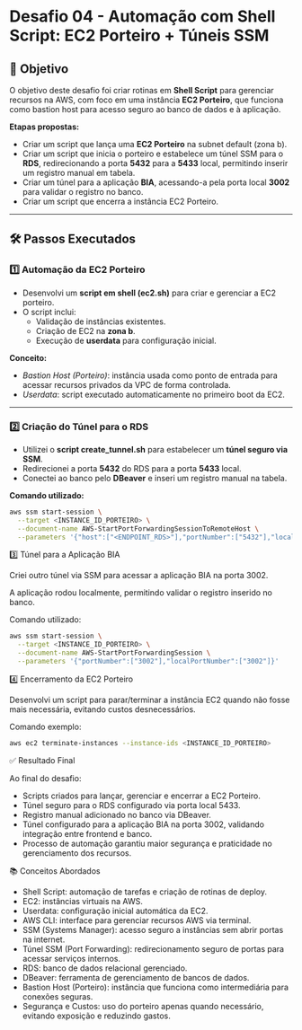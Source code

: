 # Desafio 04 - Automação com Shell Script: EC2 Porteiro + Túneis SSM

## 🎯 Objetivo
O objetivo deste desafio foi criar rotinas em **Shell Script** para gerenciar recursos na AWS, com foco em uma instância **EC2 Porteiro**, que funciona como bastion host para acesso seguro ao banco de dados e à aplicação.

**Etapas propostas:**
- Criar um script que lança uma **EC2 Porteiro** na subnet default (zona b).  
- Criar um script que inicia o porteiro e estabelece um túnel SSM para o **RDS**, redirecionando a porta **5432** para a **5433** local, permitindo inserir um registro manual em tabela.  
- Criar um túnel para a aplicação **BIA**, acessando-a pela porta local **3002** para validar o registro no banco.  
- Criar um script que encerra a instância EC2 Porteiro.  

---

## 🛠️ Passos Executados

### 1️⃣ Automação da EC2 Porteiro
- Desenvolvi um **script em shell (ec2.sh)** para criar e gerenciar a EC2 porteiro.  
- O script inclui:
  - Validação de instâncias existentes.  
  - Criação de EC2 na **zona b**.  
  - Execução de **userdata** para configuração inicial.  

**Conceito:**  
- *Bastion Host (Porteiro)*: instância usada como ponto de entrada para acessar recursos privados da VPC de forma controlada.  
- *Userdata*: script executado automaticamente no primeiro boot da EC2.  

---

### 2️⃣ Criação do Túnel para o RDS
- Utilizei o **script create_tunnel.sh** para estabelecer um **túnel seguro via SSM**.  
- Redirecionei a porta **5432** do RDS para a porta **5433** local.  
- Conectei ao banco pelo **DBeaver** e inseri um registro manual na tabela.  

**Comando utilizado:**
```bash
aws ssm start-session \
  --target <INSTANCE_ID_PORTEIRO> \
  --document-name AWS-StartPortForwardingSessionToRemoteHost \
  --parameters '{"host":["<ENDPOINT_RDS>"],"portNumber":["5432"],"localPortNumber":["5433"]}'
```

3️⃣ Túnel para a Aplicação BIA

Criei outro túnel via SSM para acessar a aplicação BIA na porta 3002.

A aplicação rodou localmente, permitindo validar o registro inserido no banco.

Comando utilizado:

```bash
aws ssm start-session \
  --target <INSTANCE_ID_PORTEIRO> \
  --document-name AWS-StartPortForwardingSession \
  --parameters '{"portNumber":["3002"],"localPortNumber":["3002"]}'
```


4️⃣ Encerramento da EC2 Porteiro

Desenvolvi um script para parar/terminar a instância EC2 quando não fosse mais necessária, evitando custos desnecessários.

Comando exemplo:

```bash
aws ec2 terminate-instances --instance-ids <INSTANCE_ID_PORTEIRO>
```

✅ Resultado Final

Ao final do desafio:

- Scripts criados para lançar, gerenciar e encerrar a EC2 Porteiro.
- Túnel seguro para o RDS configurado via porta local 5433.
- Registro manual adicionado no banco via DBeaver.
- Túnel configurado para a aplicação BIA na porta 3002, validando integração entre frontend e banco.
- Processo de automação garantiu maior segurança e praticidade no gerenciamento dos recursos.

📚 Conceitos Abordados

- Shell Script: automação de tarefas e criação de rotinas de deploy.
- EC2: instâncias virtuais na AWS.
- Userdata: configuração inicial automática da EC2.
- AWS CLI: interface para gerenciar recursos AWS via terminal.
- SSM (Systems Manager): acesso seguro a instâncias sem abrir portas na internet.
- Túnel SSM (Port Forwarding): redirecionamento seguro de portas para acessar serviços internos.
- RDS: banco de dados relacional gerenciado.
- DBeaver: ferramenta de gerenciamento de bancos de dados.
- Bastion Host (Porteiro): instância que funciona como intermediária para conexões seguras.
- Segurança e Custos: uso do porteiro apenas quando necessário, evitando exposição e reduzindo gastos.